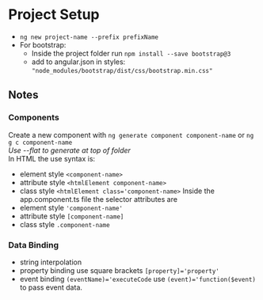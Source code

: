 # Project Setup
- `ng new project-name --prefix prefixName`
- For bootstrap: 
  - Inside the project folder run `npm install --save bootstrap@3`
  - add to angular.json in styles: `"node_modules/bootstrap/dist/css/bootstrap.min.css"`


## Notes
### Components
Create a new component with `ng generate component component-name` or `ng g c component-name`  
*Use --flat to generate at top of folder*  
In HTML the use syntax is:
- element style `<component-name>` 
- attribute style `<htmlElement component-name>`
- class style `<htmlElement class='component-name>`
Inside the app.component.ts file the selector attributes are
- element style `'component-name'`
- attribute style `[component-name]`
- class style `.component-name`

### Data Binding 
- string interpolation
- property binding use square brackets `[property]='property'`
- event binding `(eventName)='executeCode` use `(event)='function($event)` to pass event data.